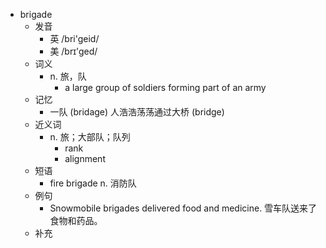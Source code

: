 - brigade
  - 发音
    - 英 /bri'geid/
    - 美 /brɪ'ged/
  - 词义
    - n. 旅，队
      - a large group of soldiers forming part of an army
  - 记忆
    - 一队 (bridage) 人浩浩荡荡通过大桥 (bridge)
  - 近义词
    - n. 旅；大部队；队列
      - rank
      - alignment
  - 短语
    - fire brigade n. 消防队
  - 例句
    - Snowmobile brigades delivered food and medicine. 雪车队送来了食物和药品。
  - 补充